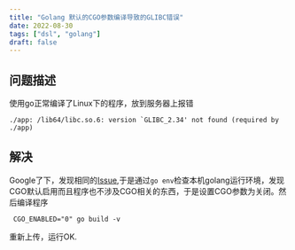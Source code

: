 ```yaml
---
title: "Golang 默认的CGO参数编译导致的GLIBC错误"
date: 2022-08-30
tags: ["dsl", "golang"]
draft: false
---
```

## 问题描述
使用go正常编译了Linux下的程序，放到服务器上报错
```
./app: /lib64/libc.so.6: version `GLIBC_2.34' not found (required by ./app)
```

## 解决

Google了下，发现相同的[Issue](https://github.com/aws/aws-lambda-go/issues/340),于是通过`go env`检查本机golang运行环境，发现CGO默认启用而且程序也不涉及CGO相关的东西，于是设置CGO参数为关闭。然后编译程序

` CGO_ENABLED="0" go build -v`

重新上传，运行OK.

